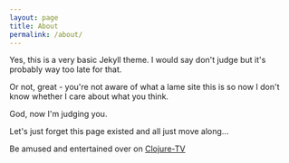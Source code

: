 ```yaml
---
layout: page
title: About
permalink: /about/
---
```


Yes, this is a very basic Jekyll theme. I would say don't judge but it's probably way too late for that.

Or not, great - you're not aware of what a lame site this is so now I don't know whether I care about what you think.

God, now I'm judging you.

Let's just forget this page existed and all just move along...

Be amused and entertained over on [Clojure-TV][cloj-tv]

[cloj-tv]: https://www.youtube.com/user/ClojureTV
